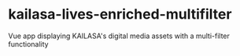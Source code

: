 # kailasa-lives-enriched-multifilter
Vue app displaying KAILASA's digital media assets with a multi-filter functionality

